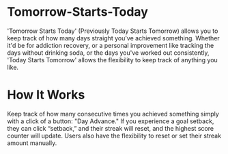 # Tomorrow-Starts-Today
'Tomorrow Starts Today' (Previously Today Starts Tomorrow) allows you to keep track of how many days straight you've achieved something. Whether it'd be for addiction recovery, or a personal improvement like tracking the days without drinking soda, or the days you've worked out consistently, 'Today Starts Tomorrow' allows the flexibility to keep track of anything you like.

# How It Works
Keep track of how many consecutive times you achieved something simply with a click of a button: "Day Advance." 
If you experience a goal setback, they can click “setback,” and their streak will reset, and the highest score counter will update. 
Users also have the flexibility to reset or set their streak amount manually.

